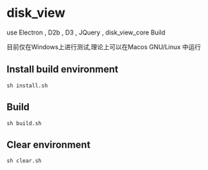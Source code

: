 # disk_view

use Electron , D2b , D3 , JQuery , disk_view_core Build

目前仅在Windows上进行测试,理论上可以在Macos GNU/Linux 中运行

## Install build environment
```
sh install.sh
```
## Build
```
sh build.sh
```
## Clear environment
```
sh clear.sh
```

